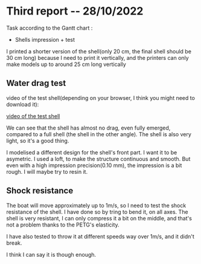 # Third report -- 28/10/2022

Task according to the Gantt chart :

* Shells impression + test

I printed a shorter version of the shell(only 20 cm, the final shell should be 30 cm long) because I need to print it vertically, and the printers can only make models up to around 25 cm long vertically

## Water drag test

video of the test shell(depending on your browser, I think you might need to download it):

[video of the test shell](images_and_videos_for_reports/vic_shell_test.mp4)

We can see that the shell has almost no drag, even fully emerged, compared to a full shell (the shell in the other angle). The shell is also very light, so it's a good thing.

I modelised a different design for the shell's front part. I want it to be asymetric. I used a loft, to make the structure continuous and smooth. But even with a high impression precision(0.10 mm), the impression is a bit rough. I will maybe try to resin it.

## Shock resistance

The boat will move approximately up to 1m/s, so I need to test the shock resistance of the shell. I have done so by tring to bend it, on all axes. The shell is very resistant, I can only compress it a bit on the middle, and that's not a problem thanks to the PETG's elasticity.

I have also tested to throw it at different speeds way over 1m/s, and it didn't break.

I think I can say it is though enough.
